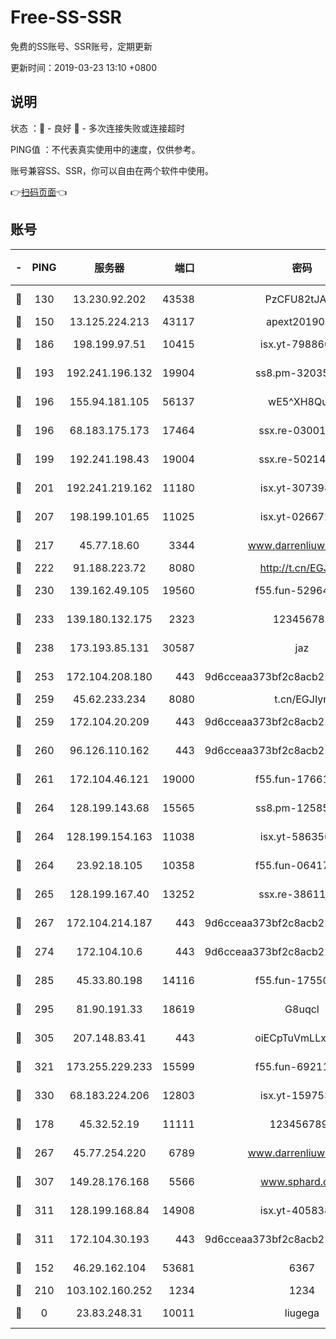 # Free-SS-SSR

免费的SS账号、SSR账号，定期更新

更新时间：2019-03-23 13:10 +0800

## 说明

状态     ：🙂 - 良好 🙁 - 多次连接失败或连接超时

PING值   ：不代表真实使用中的速度，仅供参考。

账号兼容SS、SSR，你可以自由在两个软件中使用。

👉[扫码页面](https://liesauer.github.io/Free-SS-SSR/)👈

## 账号

|-|PING|服务器|端口|密码|加密方式|区域|
|:----:|:----:|:-----:|-----:|:----:|:----:|:----:|
|🙂|130|13.230.92.202|43538|PzCFU82tJAdZ|aes-256-cfb|JP|
|🙂|150|13.125.224.213|43117|apext2019005|chacha20|KR|
|🙂|186|198.199.97.51|10415|isx.yt-79886038|aes-256-cfb|US|
|🙂|193|192.241.196.132|19904|ss8.pm-32035389|aes-256-cfb|US|
|🙂|196|155.94.181.105|56137|wE5^XH8Quw|aes-256-cfb|US|
|🙂|196|68.183.175.173|17464|ssx.re-03001510|aes-256-cfb|US|
|🙂|199|192.241.198.43|19004|ssx.re-50214186|aes-256-cfb|US|
|🙂|201|192.241.219.162|11180|isx.yt-30739892|aes-256-cfb|US|
|🙂|207|198.199.101.65|11025|isx.yt-02667200|aes-256-cfb|US|
|🙂|217|45.77.18.60|3344|www.darrenliuwei.com|aes-256-cfb|JP|
|🙂|222|91.188.223.72|8080|http://t.cn/EGJIyrl|rc4-md5|RU|
|🙂|230|139.162.49.105|19560|f55.fun-52964087|aes-256-cfb|SG|
|🙂|233|139.180.132.175|2323|123456789|aes-256-cfb|SG|
|🙂|238|173.193.85.131|30587|jaz|aes-256-cfb|US|
|🙂|253|172.104.208.180|443|9d6cceaa373bf2c8acb22e60b6a58be6|aes-256-cfb|US|
|🙂|259|45.62.233.234|8080|t.cn/EGJIyrl|rc4-md5|CA|
|🙂|259|172.104.20.209|443|9d6cceaa373bf2c8acb22e60b6a58be6|aes-256-cfb|US|
|🙂|260|96.126.110.162|443|9d6cceaa373bf2c8acb22e60b6a58be6|aes-256-cfb|US|
|🙂|261|172.104.46.121|19000|f55.fun-17661164|aes-256-cfb|SG|
|🙂|264|128.199.143.68|15565|ss8.pm-12585691|aes-256-cfb|SG|
|🙂|264|128.199.154.163|11038|isx.yt-58635648|aes-256-cfb|SG|
|🙂|264|23.92.18.105|10358|f55.fun-06417508|aes-256-cfb|US|
|🙂|265|128.199.167.40|13252|ssx.re-38611403|aes-256-cfb|SG|
|🙂|267|172.104.214.187|443|9d6cceaa373bf2c8acb22e60b6a58be6|aes-256-cfb|US|
|🙂|274|172.104.10.6|443|9d6cceaa373bf2c8acb22e60b6a58be6|aes-256-cfb|US|
|🙂|285|45.33.80.198|14116|f55.fun-17550990|aes-256-cfb|US|
|🙂|295|81.90.191.33|18619|G8uqcl|aes-256-cfb|US|
|🙂|305|207.148.83.41|443|oiECpTuVmLLxk4Ts|aes-256-cfb|AU|
|🙂|321|173.255.229.233|15599|f55.fun-69211621|aes-256-cfb|US|
|🙂|330|68.183.224.206|12803|isx.yt-15975345|aes-256-cfb|SG|
|🙂|178|45.32.52.19|11111|1234567890|aes-256-cfb|JP|
|🙂|267|45.77.254.220|6789|www.darrenliuwei.com|aes-256-cfb|SG|
|🙂|307|149.28.176.168|5566|www.sphard.com|aes-256-cfb|AU|
|🙂|311|128.199.168.84|14908|isx.yt-40583854|aes-256-cfb|SG|
|🙂|311|172.104.30.193|443|9d6cceaa373bf2c8acb22e60b6a58be6|aes-256-cfb|US|
|🙁|152|46.29.162.104|53681|6367|aes-256-ctr|RU|
|🙁|210|103.102.160.252|1234|1234|rc4-md5|JP|
|🙁|0|23.83.248.31|10011|liugega|aes-256-cfb|US|

